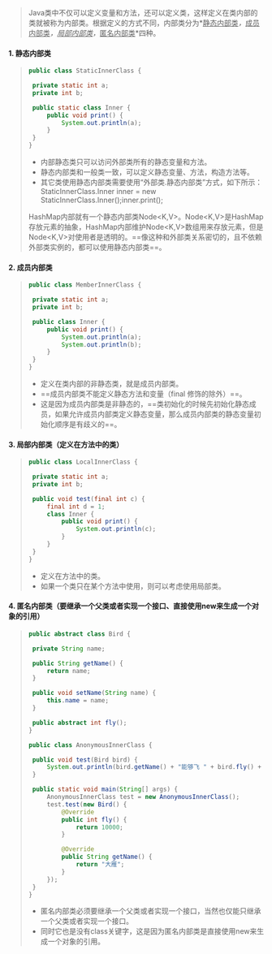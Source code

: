 > Java类中不仅可以定义变量和方法，还可以定义类，这样定义在类内部的类就被称为内部类。根据定义的方式不同，内部类分为*<u>静态内部类</u>*，*<u>成员内部类</u>*，<u>*局部内部类*</u>，*<u>匿名内部类</u>*四种。

#### 1. 静态内部类

> ```java
> public class StaticInnerClass {
> 
>  private static int a;
>  private int b;
> 
>  public static class Inner {
>      public void print() {
>          System.out.println(a);
>      }
>  }
> }
> ```
>
> - 内部静态类只可以访问外部类所有的静态变量和方法。
> - 静态内部类和一般类一致，可以定义静态变量、方法，构造方法等。
> - 其它类使用静态内部类需要使用“外部类.静态内部类”方式，如下所示：StaticInnerClass.Inner inner = new StaticInnerClass.Inner();inner.print();
>
> HashMap内部就有一个静态内部类Node<K,V>。Node<K,V>是HashMap存放元素的抽象，HashMap内部维护Node<K,V>数组用来存放元素，但是Node<K,V>对使用者是透明的。==像这种和外部类关系密切的，且不依赖外部类实例的，都可以使用静态内部类==。

#### 2. 成员内部类

> ```java
> public class MemberInnerClass {
> 
>  private static int a;
>  private int b;
> 
>  public class Inner {
>      public void print() {
>          System.out.println(a);
>          System.out.println(b);
>      }
>  }
> }
> ```
>
> - 定义在类内部的非静态类，就是成员内部类。
> - ==成员内部类不能定义静态方法和变量（final 修饰的除外）==。
> - 这是因为成员内部类是非静态的，==类初始化的时候先初始化静态成员，如果允许成员内部类定义静态变量，那么成员内部类的静态变量初始化顺序是有歧义的==。

#### 3. 局部内部类（定义在方法中的类）

> ```java
> public class LocalInnerClass {
> 
>  private static int a;
>  private int b;
> 
>  public void test(final int c) {
>      final int d = 1;
>      class Inner {
>          public void print() {
>              System.out.println(c);
>          }
>      }
>  }
> }
> ```
>
> - 定义在方法中的类。
> - 如果一个类只在某个方法中使用，则可以考虑使用局部类。

#### 4. 匿名内部类（要继承一个父类或者实现一个接口、直接使用new来生成一个对象的引用）

> ```java
> public abstract class Bird {
> 
>  private String name;
> 
>  public String getName() {
>      return name;
>  }
> 
>  public void setName(String name) {
>      this.name = name;
>  }
> 
>  public abstract int fly();
> }
> ```
>
> ```java
> public class AnonymousInnerClass {
> 
>  public void test(Bird bird) {
>      System.out.println(bird.getName() + "能够飞 " + bird.fly() + "米");
>  }
> 
>  public static void main(String[] args) {
>      AnonymousInnerClass test = new AnonymousInnerClass();
>      test.test(new Bird() {
>          @Override
>          public int fly() {
>              return 10000;
>          }
> 
>          @Override
>          public String getName() {
>              return "大雁";
>          }
>      });
>  }
> }
> ```
>
> - 匿名内部类必须要继承一个父类或者实现一个接口，当然也仅能只继承一个父类或者实现一个接口。
> - 同时它也是没有class关键字，这是因为匿名内部类是直接使用new来生成一个对象的引用。